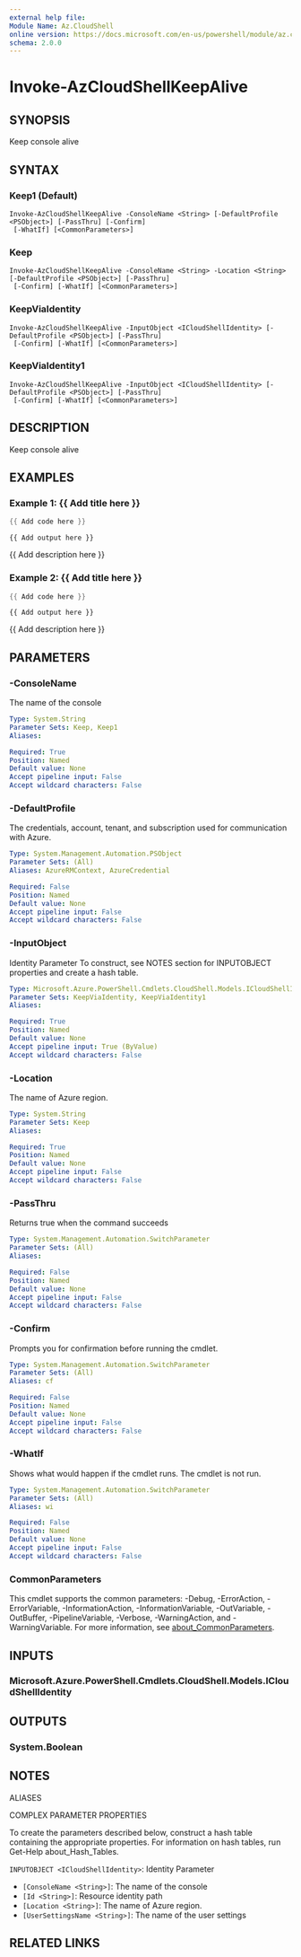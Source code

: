 ```yaml
---
external help file:
Module Name: Az.CloudShell
online version: https://docs.microsoft.com/en-us/powershell/module/az.cloudshell/invoke-azcloudshellkeepalive
schema: 2.0.0
---
```


# Invoke-AzCloudShellKeepAlive

## SYNOPSIS
Keep console alive

## SYNTAX

### Keep1 (Default)
```
Invoke-AzCloudShellKeepAlive -ConsoleName <String> [-DefaultProfile <PSObject>] [-PassThru] [-Confirm]
 [-WhatIf] [<CommonParameters>]
```

### Keep
```
Invoke-AzCloudShellKeepAlive -ConsoleName <String> -Location <String> [-DefaultProfile <PSObject>] [-PassThru]
 [-Confirm] [-WhatIf] [<CommonParameters>]
```

### KeepViaIdentity
```
Invoke-AzCloudShellKeepAlive -InputObject <ICloudShellIdentity> [-DefaultProfile <PSObject>] [-PassThru]
 [-Confirm] [-WhatIf] [<CommonParameters>]
```

### KeepViaIdentity1
```
Invoke-AzCloudShellKeepAlive -InputObject <ICloudShellIdentity> [-DefaultProfile <PSObject>] [-PassThru]
 [-Confirm] [-WhatIf] [<CommonParameters>]
```

## DESCRIPTION
Keep console alive

## EXAMPLES

### Example 1: {{ Add title here }}
```powershell
{{ Add code here }}
```

```output
{{ Add output here }}
```

{{ Add description here }}

### Example 2: {{ Add title here }}
```powershell
{{ Add code here }}
```

```output
{{ Add output here }}
```

{{ Add description here }}

## PARAMETERS

### -ConsoleName
The name of the console

```yaml
Type: System.String
Parameter Sets: Keep, Keep1
Aliases:

Required: True
Position: Named
Default value: None
Accept pipeline input: False
Accept wildcard characters: False
```

### -DefaultProfile
The credentials, account, tenant, and subscription used for communication with Azure.

```yaml
Type: System.Management.Automation.PSObject
Parameter Sets: (All)
Aliases: AzureRMContext, AzureCredential

Required: False
Position: Named
Default value: None
Accept pipeline input: False
Accept wildcard characters: False
```

### -InputObject
Identity Parameter
To construct, see NOTES section for INPUTOBJECT properties and create a hash table.

```yaml
Type: Microsoft.Azure.PowerShell.Cmdlets.CloudShell.Models.ICloudShellIdentity
Parameter Sets: KeepViaIdentity, KeepViaIdentity1
Aliases:

Required: True
Position: Named
Default value: None
Accept pipeline input: True (ByValue)
Accept wildcard characters: False
```

### -Location
The name of Azure region.

```yaml
Type: System.String
Parameter Sets: Keep
Aliases:

Required: True
Position: Named
Default value: None
Accept pipeline input: False
Accept wildcard characters: False
```

### -PassThru
Returns true when the command succeeds

```yaml
Type: System.Management.Automation.SwitchParameter
Parameter Sets: (All)
Aliases:

Required: False
Position: Named
Default value: None
Accept pipeline input: False
Accept wildcard characters: False
```

### -Confirm
Prompts you for confirmation before running the cmdlet.

```yaml
Type: System.Management.Automation.SwitchParameter
Parameter Sets: (All)
Aliases: cf

Required: False
Position: Named
Default value: None
Accept pipeline input: False
Accept wildcard characters: False
```

### -WhatIf
Shows what would happen if the cmdlet runs.
The cmdlet is not run.

```yaml
Type: System.Management.Automation.SwitchParameter
Parameter Sets: (All)
Aliases: wi

Required: False
Position: Named
Default value: None
Accept pipeline input: False
Accept wildcard characters: False
```

### CommonParameters
This cmdlet supports the common parameters: -Debug, -ErrorAction, -ErrorVariable, -InformationAction, -InformationVariable, -OutVariable, -OutBuffer, -PipelineVariable, -Verbose, -WarningAction, and -WarningVariable. For more information, see [about_CommonParameters](http://go.microsoft.com/fwlink/?LinkID=113216).

## INPUTS

### Microsoft.Azure.PowerShell.Cmdlets.CloudShell.Models.ICloudShellIdentity

## OUTPUTS

### System.Boolean

## NOTES

ALIASES

COMPLEX PARAMETER PROPERTIES

To create the parameters described below, construct a hash table containing the appropriate properties. For information on hash tables, run Get-Help about_Hash_Tables.


`INPUTOBJECT <ICloudShellIdentity>`: Identity Parameter
  - `[ConsoleName <String>]`: The name of the console
  - `[Id <String>]`: Resource identity path
  - `[Location <String>]`: The name of Azure region.
  - `[UserSettingsName <String>]`: The name of the user settings

## RELATED LINKS

